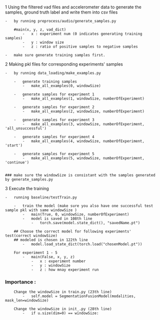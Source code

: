 ﻿
1   Using the filtered vad files and accelerometer data to generate the samples, ground truth label and write them into csv files
    
    -   by running preprocess/audio/generate_samples.py 
        
        #main(x, y, z, vad_dict) 
            -   x : experiment num (0 indicates generating training samples)
            -   y : window size
            -   z : ratio of positive samples to negative samples

    -   make sure generate training samples first.

2   Making pkl files for corresponding experiments' samples

    -   by running data_loading/make_examples.py

        -   generate training samples  
            -   make_all_examples(0, windowSize)

        -   generate samples for experiment 1
            -   make_all_examples(1, windowSize, numberOfExperiment)

        -   generate samples for experiment 2
            -   make_all_examples(2, windowSize, numberOfExperiment)

        -   generate samples for experiment 3
            -   make_all_examples(3, windowSize, numberOfExperiment, 'all_unsuccessful')
        
        -   generate samples for experiment 4
            -   make_all_examples(4, windowSize, numberOfExperiment, 'start')

        -   generate samples for experiment 5
            -   make_all_examples(5, windowSize, numberOfExperiment, 'continue')


    ### make sure the windowSize is consistant with the samples generated by generate_samples.py


3   Execute the training 

    -   running baseline/testTrain.py

        -   train the model (make sure you also have one successful test sample pkl with same windowSize )
            -   main(True, 0, windowSize, numberOfExperiment) 
            -   model is saved in 108th line
                -   torch.save(model.state_dict(), "savedName.pt")
        
        ## Choose the correct model for following experiments' test(correct windowSize)
        ## modeled is chosen in 122th line
            -   model.load_state_dict(torch.load("chosenModel.pt"))

        For experiment 1 - 5
            -   main(False, x, y, z)
                -   x : experiment number
                -   y : windowSize
                -   z : how mnay experiment run


### Importance : 
        Change the windowSize in train.py (23th line)
            -   self.model = SegmentationFusionModel(modalities, mask_len=windowSize)
    
        Change the windowSize in init_.py (28th line)
            -   if u.size(dim=0) == windowSize:

        
